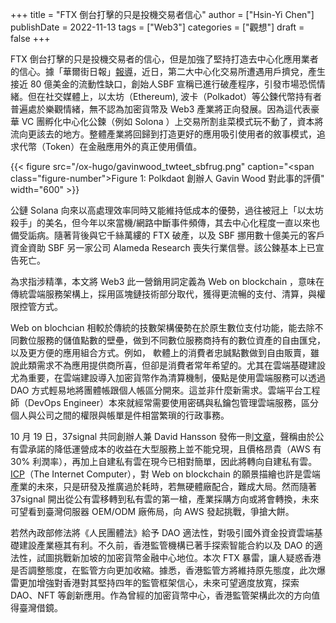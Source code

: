 +++
title = "FTX 倒台打擊的只是投機交易者信心"
author = ["Hsin-Yi Chen"]
publishDate = 2022-11-13
tags = ["Web3"]
categories = ["觀想"]
draft = false
+++

FTX 倒台打擊的只是投機交易者的信心，但是加強了堅持打造去中心化應用業者的信心。據「華爾街日報」[報導](https://cn.wsj.com/articles/ftx%E7%94%B3%E8%AB%8B%E7%A0%B4%E7%94%A2-ceo%E8%BE%AD%E8%81%B7-121668214807)，近日，第二大中心化交易所遭遇用戶擠兌，產生接近 80 億美金的流動性缺口，創始人SBF 宣稱已進行破產程序，引發市場恐慌情緒。但在社交媒體上，以太坊（Ethereum), 波卡（Polkadot）等公鍊代幣持有者普遍處於樂觀情緒，無不認為加密貨幣及 Web3 產業將正向發展。因為這代表豪華 VC 團孵化中心化公鍊（例如 Solona ）上交易所割韭菜模式玩不動了，資本將流向更該去的地方。整體產業將回歸到打造更好的應用吸引使用者的敘事模式，追求代幣（Token）在金融應用外的真正使用價值。

{{< figure src="/ox-hugo/gavinwood_twteet_sbfrug.png" caption="<span class=\"figure-number\">Figure 1: </span>Polkdaot 創辦人 Gavin Wood 對此事的評價" width="600" >}}

公鏈 Solana 向來以高處理效率同時又能維持低成本的優勢，過往被冠上「以太坊殺手」的美名，但今年以來當機/網路中斷事件頻傳，其去中心化程度一直以來也備受詬病。隨著背後與它千絲萬縷的 FTX 破產，以及 SBF 挪用數十億美元的客戶資金資助 SBF 另一家公司 Alameda Research 喪失行業信譽。該公鍊基本上已宣告死亡。

為求指涉精準，本文將 Web3 此一營銷用詞定義為 Web on blockchain ，意味在傳統雲端服務架構上，採用區塊鏈技術部分取代，獲得更流暢的支付、清算，與權限控管方式。

Web on blochcian 相較於傳統的技數架構優勢在於原生數位支付功能，能去除不同數位服務的儲值點數的壁壘，做到不同數位服務商持有的數位資產的自由匯兌，以及更方便的應用組合方式。例如， 軟體上的消費者忠誠點數做到自由販賣，雖說此類需求不為應用提供商所喜，但卻是消費者常年希望的。尤其在雲端基礎建設尤為重要，在雲端建設導入加密貨幣作為清算機制，優點是使用雲端服務可以透過 DAO 方式輕易地將團體帳跟個人帳區分開來。這並非什麼新需求。雲端平台工程師（DevOps Engineer）本來就經常需要使用密碼與私鑰包管理雲端服務，區分個人與公司之間的權限與帳單是件相當繁瑣的行政事務。

10 月 19 日，37signal 共同創辦人兼 David Hansson 發佈一則[文章](https://world.hey.com/dhh/why-we-re-leaving-the-cloud-654b47e0)，聲稱由於公有雲承諾的降低運營成本的收益在大型服務上並不能兌現，且價格昂貴（AWS 有 30% 利潤率），再加上自建私有雲在現今已相對簡單，因此將轉向自建私有雲。[ICP](https://internetcomputer.org/)（The Internet Computer），對 Web on blockchain  的願景描繪也許是雲端產業的未來，只是研發及推廣過於耗時，若無硬體廠配合，難成大局。然而隨著 37signal 開出從公有雲移轉到私有雲的第一槍，產業採購方向或將會轉換，未來可望看到臺灣伺服器 OEM/ODM 廠佈局，向 AWS 發起挑戰，爭搶大餅。

若然內政部修法將《人民團體法》給予 DAO 適法性，對吸引國外資金投資雲端基礎建設產業極其有利。不久前，香港監管機構已著手探索智能合約以及 DAO 的適法性，試圖挑戰新加坡的加密貨幣金融中心地位。本次 FTX 暴雷，讓人疑惑香港是否調整態度，在監管方向更加收縮。據悉，香港監管方將維持原先態度，此次爆雷更加增強對香港對其堅持四年的監管框架信心，未來可望適度放寬，探索 DAO、NFT 等創新應用。作為曾經的加密貨幣中心，香港監管架構此次的方向值得臺灣借鏡。
